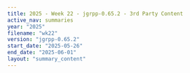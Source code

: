 ```yaml
---
title: 2025 - Week 22 - jgrpp-0.65.2 - 3rd Party Content
active_nav: summaries
year: "2025"
filename: "wk22"
version: "jgrpp-0.65.2"
start_date: "2025-05-26"
end_date: "2025-06-01"
layout: "summary_content"
---
```

